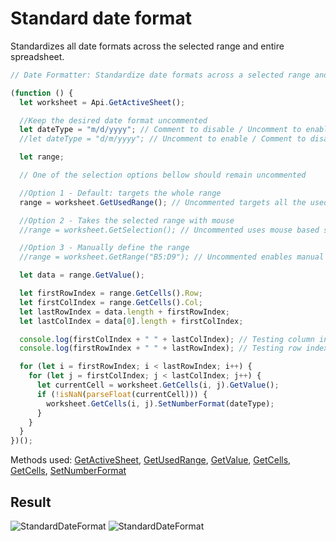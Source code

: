 # Standard date format

Standardizes all date formats across the selected range and entire spreadsheet.

```ts
// Date Formatter: Standardize date formats across a selected range and the entire spreadsheet.

(function () {
  let worksheet = Api.GetActiveSheet();

  //Keep the desired date format uncommented
  let dateType = "m/d/yyyy"; // Comment to disable / Uncomment to enable
  //let dateType = "d/m/yyyy"; // Uncomment to enable / Comment to disable

  let range;

  // One of the selection options bellow should remain uncommented

  //Option 1 - Default: targets the whole range
  range = worksheet.GetUsedRange(); // Uncommented targets all the used cells on the document

  //Option 2 - Takes the selected range with mouse
  //range = worksheet.GetSelection(); // Uncommented uses mouse based selection

  //Option 3 - Manually define the range
  //range = worksheet.GetRange("B5:D9"); // Uncommented enables manual selection

  let data = range.GetValue();

  let firstRowIndex = range.GetCells().Row;
  let firstColIndex = range.GetCells().Col;
  let lastRowIndex = data.length + firstRowIndex;
  let lastColIndex = data[0].length + firstColIndex;

  console.log(firstColIndex + " " + lastColIndex); // Testing column indexes: first should be accurate, last should be +1
  console.log(firstRowIndex + " " + lastRowIndex); // Testing row indexes: first should be accurate, last should be +1

  for (let i = firstRowIndex; i < lastRowIndex; i++) {
    for (let j = firstColIndex; j < lastColIndex; j++) {
      let currentCell = worksheet.GetCells(i, j).GetValue();
      if (!isNaN(parseFloat(currentCell))) {
        worksheet.GetCells(i, j).SetNumberFormat(dateType);
      }
    }
  }
})();
```

Methods used: [GetActiveSheet](../../../../office-api/usage-api/spreadsheet-api/Api/Methods/GetActiveSheet.md), [GetUsedRange](../../../../office-api/usage-api/spreadsheet-api/ApiWorksheet/Methods/GetUsedRange.md), [GetValue](../../../../office-api/usage-api/spreadsheet-api/ApiRange/Methods/GetValue.md), [GetCells](../../../../office-api/usage-api/spreadsheet-api/ApiRange/Methods/GetCells.md), [GetCells](../../../../office-api/usage-api/spreadsheet-api/ApiWorksheet/Methods/GetCells.md), [SetNumberFormat](../../../../office-api/usage-api/spreadsheet-api/ApiRange/Methods/SetNumberFormat.md)

## Result

![StandardDateFormat](/assets/images/plugins/standard-date-format.png#gh-light-mode-only)
![StandardDateFormat](/assets/images/plugins/standard-date-format.dark.png#gh-dark-mode-only)
